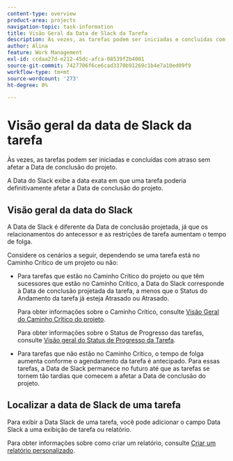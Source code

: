 ```yaml
---
content-type: overview
product-area: projects
navigation-topic: task-information
title: Visão Geral da Data de Slack da Tarefa
description: Às vezes, as tarefas podem ser iniciadas e concluídas com atraso sem afetar a Data de conclusão do projeto. A Data do Slack exibe a data exata em que uma tarefa poderia definitivamente afetar a Data de conclusão do projeto.
author: Alina
feature: Work Management
exl-id: ccdaa27d-e212-45dc-afca-08539f2b4001
source-git-commit: 7427706f6ce6cad3370b91269c1b4e7a10ed09f9
workflow-type: tm+mt
source-wordcount: '273'
ht-degree: 0%

---
```


# Visão geral da data de Slack da tarefa

Às vezes, as tarefas podem ser iniciadas e concluídas com atraso sem afetar a Data de conclusão do projeto.

A Data do Slack exibe a data exata em que uma tarefa poderia definitivamente afetar a Data de conclusão do projeto.

## Visão geral da data do Slack

A Data de Slack é diferente da Data de conclusão projetada, já que os relacionamentos do antecessor e as restrições de tarefa aumentam o tempo de folga.

Considere os cenários a seguir, dependendo se uma tarefa está no Caminho Crítico de um projeto ou não:

* Para tarefas que estão no Caminho Crítico do projeto ou que têm sucessores que estão no Caminho Crítico, a Data do Slack corresponde à Data de conclusão projetada da tarefa, a menos que o Status do Andamento da tarefa já esteja Atrasado ou Atrasado.

  Para obter informações sobre o Caminho Crítico, consulte [Visão Geral do Caminho Crítico do projeto](../../../manage-work/tasks/manage-tasks/critical-path.md).

  Para obter informações sobre o Status de Progresso das tarefas, consulte [Visão geral do Status de Progresso da Tarefa](../../../manage-work/tasks/task-information/task-progress-status.md).

* Para tarefas que não estão no Caminho Crítico, o tempo de folga aumenta conforme o agendamento da tarefa é antecipado. Para essas tarefas, a Data de Slack permanece no futuro até que as tarefas se tornem tão tardias que comecem a afetar a Data de conclusão do projeto.

## Localizar a data de Slack de uma tarefa

Para exibir a Data Slack de uma tarefa, você pode adicionar o campo Data Slack a uma exibição de tarefa ou relatório.

Para obter informações sobre como criar um relatório, consulte [Criar um relatório personalizado](../../../reports-and-dashboards/reports/creating-and-managing-reports/create-custom-report.md).
